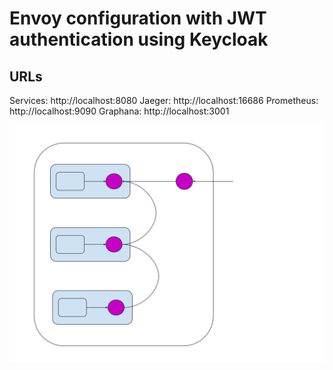 
# Envoy configuration with JWT authentication using Keycloak


## URLs

Services: http://localhost:8080
Jaeger: http://localhost:16686
Prometheus: http://localhost:9090
Graphana: http://localhost:3001


![Simple Sidecar Proxy](img/sidecar-proxy-simple.svg)